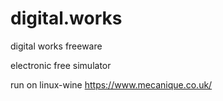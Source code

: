 # digital.works
digital works freeware

electronic free simulator

run on linux-wine
https://www.mecanique.co.uk/
